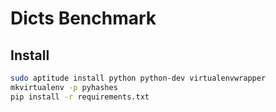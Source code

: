 Dicts Benchmark
===============


Install
-----------

```bash
sudo aptitude install python python-dev virtualenvwrapper
mkvirtualenv -p pyhashes
pip install -r requirements.txt
```
